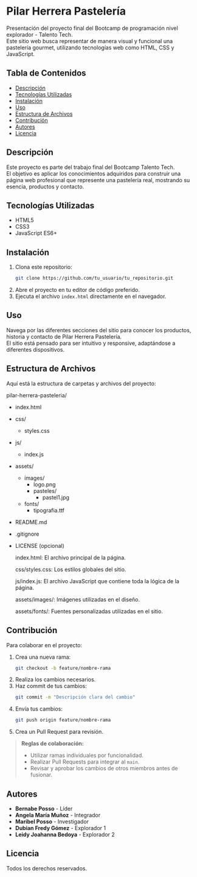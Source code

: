 # Pilar Herrera Pastelería

Presentación del proyecto final del Bootcamp de programación nivel explorador - Talento Tech.  
Este sitio web busca representar de manera visual y funcional una pastelería gourmet, utilizando tecnologías web como HTML, CSS y JavaScript.

## Tabla de Contenidos

- [Descripción](#descripción)
- [Tecnologías Utilizadas](#tecnologías-utilizadas)
- [Instalación](#instalación)
- [Uso](#uso)
- [Estructura de Archivos](#estructura-archivos)
- [Contribución](#contribución)
- [Autores](#autores)
- [Licencia](#licencia)

## Descripción

Este proyecto es parte del trabajo final del Bootcamp Talento Tech.  
El objetivo es aplicar los conocimientos adquiridos para construir una página web profesional que represente una pastelería real, mostrando su esencia, productos y contacto.

## Tecnologías Utilizadas

- HTML5
- CSS3
- JavaScript ES6+

## Instalación

1. Clona este repositorio:
   ```bash
   git clone https://github.com/tu_usuario/tu_repositorio.git
   ```
2. Abre el proyecto en tu editor de código preferido.
3. Ejecuta el archivo `index.html` directamente en el navegador.

## Uso

Navega por las diferentes secciones del sitio para conocer los productos, historia y contacto de Pilar Herrera Pastelería.  
El sitio está pensado para ser intuitivo y responsive, adaptándose a diferentes dispositivos.

## <a id="estructura-archivos"></a>Estructura de Archivos

Aquí está la estructura de carpetas y archivos del proyecto:

pilar-herrera-pasteleria/
- index.html
- css/
   - styles.css
- js/
   - index.js
- assets/
   - images/
      - logo.png
      - pasteles/
         - pastel1.jpg
   - fonts/
      - tipografia.ttf
- README.md
- .gitignore
- LICENSE (opcional)

    index.html: El archivo principal de la página.

    css/styles.css: Los estilos globales del sitio.

    js/index.js: El archivo JavaScript que contiene toda la lógica de la página.

    assets/images/: Imágenes utilizadas en el diseño.

    assets/fonts/: Fuentes personalizadas utilizadas en el sitio.


## Contribución

Para colaborar en el proyecto:

1. Crea una nueva rama:
   ```bash
   git checkout -b feature/nombre-rama
   ```
2. Realiza los cambios necesarios.
3. Haz commit de tus cambios:
   ```bash
   git commit -m "Descripción clara del cambio"
   ```
4. Envía tus cambios:
   ```bash
   git push origin feature/nombre-rama
   ```
5. Crea un Pull Request para revisión.

> **Reglas de colaboración:**  
> - Utilizar ramas individuales por funcionalidad.  
> - Realizar Pull Requests para integrar al `main`.  
> - Revisar y aprobar los cambios de otros miembros antes de fusionar.

## Autores

- **Bernabe Posso** - Líder
- **Angela María Muñoz** - Integrador
- **Maribel Posso** - Investigador
- **Dubian Fredy Gómez** - Explorador 1
- **Leidy Joahanna Bedoya** - Explorador 2

## Licencia

Todos los derechos reservados.

